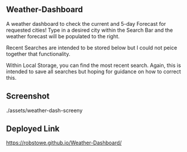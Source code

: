 ## Weather-Dashboard
A weather dashboard to check the current and 5-day Forecast for requested cities! 
Type in a desired city within the Search Bar and the weather forecast will be populated to the right. 

Recent Searches are intended to be stored below but I could not peice together that functionality. 

Within Local Storage, you can find the most recent search. Again, this is intended to save all searches but hoping for guidance on how to correct this. 

## Screenshot
./assets/weather-dash-screeny

## Deployed Link
https://robstowe.github.io/Weather-Dashboard/